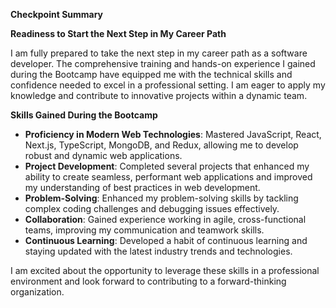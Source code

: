 **Checkpoint Summary**

**Readiness to Start the Next Step in My Career Path**

I am fully prepared to take the next step in my career path as a software developer. The comprehensive training and hands-on experience I gained during the Bootcamp have equipped me with the technical skills and confidence needed to excel in a professional setting. I am eager to apply my knowledge and contribute to innovative projects within a dynamic team.

**Skills Gained During the Bootcamp**

- **Proficiency in Modern Web Technologies**: Mastered JavaScript, React, Next.js, TypeScript, MongoDB, and Redux, allowing me to develop robust and dynamic web applications.
- **Project Development**: Completed several projects that enhanced my ability to create seamless, performant web applications and improved my understanding of best practices in web development.
- **Problem-Solving**: Enhanced my problem-solving skills by tackling complex coding challenges and debugging issues effectively.
- **Collaboration**: Gained experience working in agile, cross-functional teams, improving my communication and teamwork skills.
- **Continuous Learning**: Developed a habit of continuous learning and staying updated with the latest industry trends and technologies.

I am excited about the opportunity to leverage these skills in a professional environment and look forward to contributing to a forward-thinking organization.
